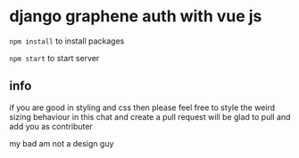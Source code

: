 # django graphene auth with vue js

``npm install`` to install packages

``npm start`` to start server

## info

if you are good in styling and css then please feel free to style the weird sizing behaviour in this chat and create a pull request will be glad to pull and add you as contributer 

my bad am not a design guy 

